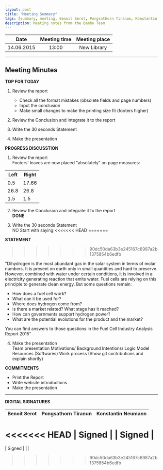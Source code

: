 ```yaml
---
layout: post
title: "Meeting Summary"
tags: [summary, meeting, Benoit Serot, Pongsathorn Tiranun, Konstantin Neumann, brochure, statement, review, report]
description: Meeting notes from the Bambu Team
---
```


|**Date** |**Meeting time**|**Meeting place**
| ------------- |:----------------:|:-------:
|14.06.2015| 13:00 | New Library


----------


Meeting Minutes
------

 **TOP FOR TODAY**

1. Review the report</br>
	* Check all the format mistakes (obsolete fields and page numbers)
	* Input the conclusion
	* Make small changes to make the printing size fit (footers higher)

2. Review the Conclusion and integrate it to the report

3. Write the 30 seconds Statement</br>

4. Make the presentation


 **PROGRESS DISCUSSTION**

1. Review the report</br>
	Footers' leaves are now placed "absolutely" on page measures:

|    **Left**   |    **Right**  |
| ------------- | ------------- |
| 0.5           | 17.66         |
| 26.8          | 26.8          |
| 1.5           | 1.5           |


2. Review the Conclusion and integrate it to the report</br>
	**DONE**

3. Write the 30 seconds Statement</br>
	NO
	Start with saying
<<<<<<< HEAD
=======

  **STATEMENT**
>>>>>>> 90dc50da63b3e245167c8987a2b1375854b6edfb

  "Dihydrogen is the most abundant gas in the solar system in terms of molar numbers. It is present on earth only in small quantities and hard to preserve. However, combined with water under certain conditions, it is involved in a electricity generating reaction 	that emits water. Fuel cells are relying on this principle to generate clean energy. But some questions remain:</br>
  * How does a fuel cell work?
  * What can it be used for?
  * Where does hydrogen come from?
  * Is there a market related? What stage has it reached?
  * How can governments support hydrogen power?
  * What are the potential evolutions for the product and the market?

  You can find answers to those questions in the Fuel Cell Industry Analysis Report 2015"

4. Make the presentation</br>
	Team presentation
	Motivations/ Background
	Intentions/ Logic Model
	Resources (Softwares)
	Work process (Show git contributions and explain shortly)


 **COMMITMENTS**

* Print the Report
* Write website introductions
* Make the presentation

----------


**DIGITAL SIGNATURES**

|**Benoit Serot** |**Pongsathorn Tiranun**|**Konstantin Neumann**|
|----------------|----------------|---------------|
<<<<<<< HEAD
| Signed |  | Signed |
=======
| Signed |  |  |
>>>>>>> 90dc50da63b3e245167c8987a2b1375854b6edfb
